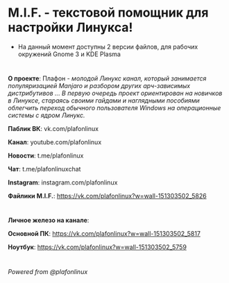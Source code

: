 # M.I.F. - текстовой помощник для настройки Линукса! 

- На данный момент доступны 2 версии файлов, для рабочих окружений Gnome 3 и KDE Plasma

#

<b>О проекте</b>: Плафон - <i>молодой Линукс канал, который занимается популяризацией Manjaro и разбором других арч-зависимых дистрибутивов ... В первую очередь проект ориентирован на новичков в Линуксе, стараясь своими гайдами и наглядными пособиями облегчить переход обычного пользователя Windows на операционные системы с ядром Линукс.</i>

<b>Паблик ВК</b>: vk.com/plafonlinux

<b>Канал</b>: youtube.com/plafonlinux

<b>Новости</b>: t.me/plafonlinux

<b>Чат</b>: t.me/plafonlinuxchat

<b>Instagram</b>: instagram.com/plafonlinux

<b>Файлики M.I.F.</b>: https://vk.com/plafonlinux?w=wall-151303502_5826

#

<b>Личное железо на канале</b>:

<b>Основной ПК</b>: https://vk.com/plafonlinux?w=wall-151303502_5817


<b>Ноутбук</b>: https://vk.com/plafonlinux?w=wall-151303502_5759

#

###### Powered from @plafonlinux
